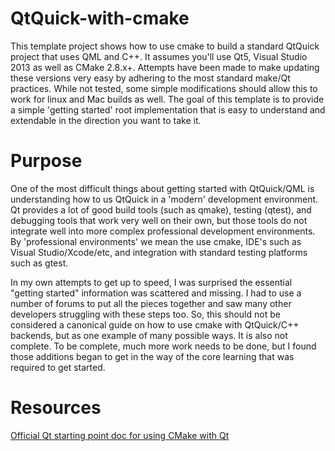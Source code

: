 # QtQuick-with-cmake
This template project shows how to use cmake to build a standard QtQuick project that uses QML and C++. It assumes you'll use Qt5, Visual Studio 2013 as well as CMake 2.8.x+. Attempts have been made to make updating these versions very easy by adhering to the most standard make/Qt practices. While not tested, some simple modifications should allow this to work for linux and Mac builds as well. The goal of this template is to provide a simple 'getting started' root implementation that is easy to understand and extendable in the direction you want to take it.

# Purpose
One of the most difficult things about getting started with QtQuick/QML is understanding how to us QtQuick in a 'modern' development environment. Qt provides a lot of good build tools (such as qmake), testing (qtest), and debugging tools that work very well on their own, but those tools do not integrate well into more complex professional development environments. By 'professional environments' we mean the use cmake, IDE's such as Visual Studio/Xcode/etc, and integration with standard testing platforms such as gtest.

In my own attempts to get up to speed, I was surprised the essential "getting started" information was scattered and missing. I had to use a number of forums to put all the pieces together and saw many other developers struggling with these steps too. So, this should not be considered a canonical guide on how to use cmake with QtQuick/C++ backends, but as one example of many possible ways. It is also not complete. To be complete, much more work needs to be done, but I found those additions began to get in the way of the core learning that was required to get started.

# Resources
[Official Qt starting point doc for using CMake with Qt](http://doc.qt.io/qt-5/cmake-manual.html)


